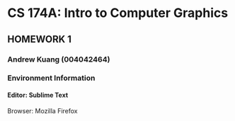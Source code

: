 # CS 174A: Intro to Computer Graphics
## HOMEWORK 1

### Andrew Kuang (004042464)

### Environment Information
#### Editor: Sublime Text
Browser: Mozilla Firefox
